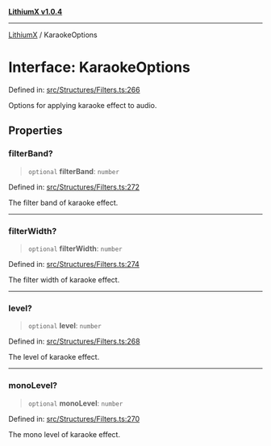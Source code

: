[**LithiumX v1.0.4**](../README.md)

***

[LithiumX](../globals.md) / KaraokeOptions

# Interface: KaraokeOptions

Defined in: [src/Structures/Filters.ts:266](https://github.com/anantix-network/LithiumX/blob/1ee801f60507a40b0e1da1b728c5a61e34ba8699/src/Structures/Filters.ts#L266)

Options for applying karaoke effect to audio.

## Properties

### filterBand?

> `optional` **filterBand**: `number`

Defined in: [src/Structures/Filters.ts:272](https://github.com/anantix-network/LithiumX/blob/1ee801f60507a40b0e1da1b728c5a61e34ba8699/src/Structures/Filters.ts#L272)

The filter band of karaoke effect.

***

### filterWidth?

> `optional` **filterWidth**: `number`

Defined in: [src/Structures/Filters.ts:274](https://github.com/anantix-network/LithiumX/blob/1ee801f60507a40b0e1da1b728c5a61e34ba8699/src/Structures/Filters.ts#L274)

The filter width of karaoke effect.

***

### level?

> `optional` **level**: `number`

Defined in: [src/Structures/Filters.ts:268](https://github.com/anantix-network/LithiumX/blob/1ee801f60507a40b0e1da1b728c5a61e34ba8699/src/Structures/Filters.ts#L268)

The level of karaoke effect.

***

### monoLevel?

> `optional` **monoLevel**: `number`

Defined in: [src/Structures/Filters.ts:270](https://github.com/anantix-network/LithiumX/blob/1ee801f60507a40b0e1da1b728c5a61e34ba8699/src/Structures/Filters.ts#L270)

The mono level of karaoke effect.
